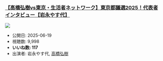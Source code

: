 ### [【高橋弘樹vs東京・生活者ネットワーク】東京都議選2025！代表者インタビュー【岩永やす代】](https://www.youtube.com/watch?v=93z8N_8ARXk)
[![](https://img.youtube.com/vi/93z8N_8ARXk/sddefault.jpg)](https://www.youtube.com/watch?v=93z8N_8ARXk)
-   公開日: 2025-06-19
-   視聴数: 9,998
-   **いいね数: 117**
-   出演者: 岩永やす代, [高橋弘樹](/rehacq_fan/people/高橋弘樹 "wikilink")
